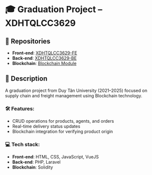 # 🎓 Graduation Project – XDHTQLCC3629

## 🔗 Repositories

- **Front-end**: [XDHTQLCC3629-FE](https://github.com/MaiXuanTung/XDHTQLCC3629-FE)  
- **Back-end**: [XDHTQLCC3629-BE](https://github.com/Khoa-CNTT/XDHTQLCC3629)  
- **Blockchain**: [Blockchain Module](https://github.com/thiendev12345/Blockchain)

## 📌 Description

A graduation project from Duy Tân University (2021–2025) focused on supply chain and freight management using Blockchain technology.  

### 🛠 Features:
- CRUD operations for products, agents, and orders
- Real-time delivery status updates
- Blockchain integration for verifying product origin

### 💻 Tech stack:
- **Front-end**: HTML, CSS, JavaScript, VueJS
- **Back-end**: PHP, Laravel
- **Blockchain**: Solidity
